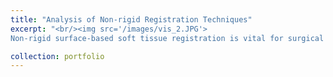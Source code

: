 ```yaml
---
title: "Analysis of Non-rigid Registration Techniques"
excerpt: "<br/><img src='/images/vis_2.JPG'>
Non-rigid surface-based soft tissue registration is vital for surgical navigation, enabling the integration of pre-operative and intra-operative images for real-time visualization in a common coordinate system. Despite its potential, challenges like complex surface structures and degrees of freedom hinder widespread adoption. This study compares several open-source liver registration algorithms, highlighting the Gaussian Mixture Model-Finite Element Model (GMM-FEM) as the most robust, with consistently lower post-registration errors under reduced visibility and increased surface deformation. This method offers a promising solution for improving surgical navigation accuracy."

collection: portfolio
---
```

<!-- This is an item in your portfolio. It can be have images or nice text. If you name the file .md, it will be parsed as markdown. If you name the file .html, it will be parsed as HTML.  -->
